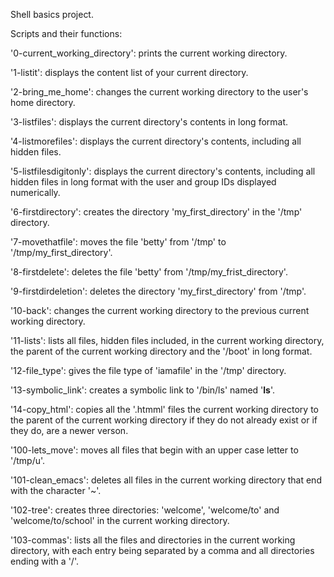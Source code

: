 Shell basics project.


Scripts and their functions:

'0-current_working_directory': prints the current working directory.

'1-listit': displays the content list of your current directory.

'2-bring_me_home': changes the current working directory to the user's home directory.

'3-listfiles': displays the current directory's contents in long format.

'4-listmorefiles': displays the current directory's contents, including all hidden files.

'5-listfilesdigitonly': displays the current directory's contents, including all hidden files  in long format with the user and group IDs displayed numerically.

'6-firstdirectory': creates the directory 'my_first_directory' in the '/tmp' directory.

'7-movethatfile': moves the file 'betty' from '/tmp' to '/tmp/my_first_directory'.

'8-firstdelete': deletes the file 'betty' from '/tmp/my_frist_directory'.

'9-firstdirdeletion': deletes the directory 'my_first_directory' from '/tmp'.

'10-back': changes the current working directory to the previous current working directory.

'11-lists': lists all files, hidden files included, in the current working directory, the parent of the current working directory and the '/boot' in long format.

'12-file_type': gives the file type of 'iamafile' in the '/tmp' directory.

'13-symbolic_link': creates a symbolic link to '/bin/ls' named '__ls__'.

'14-copy_html': copies all the '.htmml' files the current working directory to the parent of the current working directory if they do not already exist or if they do, are a newer verson.

'100-lets_move': moves all files that begin with an upper case letter to '/tmp/u'.

'101-clean_emacs': deletes all files in the current working directory that end with the character '~'.

'102-tree': creates three directories: 'welcome', 'welcome/to' and 'welcome/to/school' in the current working directory.

'103-commas': lists all the files and directories in the current working directory, with each entry being separated by a comma and all directories ending with a '/'.
